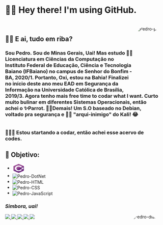 # ****🐱‍💻 Hey there! I'm using GitHub.****
<div style="display: inline_block"><br>
 
  <img align="right" alt="Pedro-pic" height="200" style="border-radius:50px;" src="https://cdn.jsdelivr.net/gh/devicons/devicon/icons/linux/linux-original.svg">

</div>

  ## ✌🏾 E ai, tudo em riba?
  ### Sou Pedro. Sou de Minas Gerais, Uai! Mas estudo ✍🏾Licenciatura em Ciências da Computação no Instituto Federal de Educação, Ciência e Tecnologia Baiano (IFBaiano) no campus de Senhor do Bonfim - BA, 2020/1. Portanto, Oxi, estou na Bahia! Finalizei no início deste ano meu EAD em Segurança da Informação na Universidade Católica de Brasília, 2019/3. Agora tenho mais free time to codar what I want. Curto muito bulinar em diferentes Sistemas Operacionais, então achei o ✨Parrot. 🤌🏾Demais! Um S.O baseado no Debian, voltado pra segurança e 🤫🤫 "arqui-inimigo" do Kali! 😂
  #
  ### 👨🏾‍💻 Estou startando a codar, então achei esse acervo de codes.

<div>

  ## 🎯 Objetivo: 
  -  <img align="center" alt="Pedro-Csharp" height="30" width="40" src="https://raw.githubusercontent.com/devicons/devicon/master/icons/csharp/csharp-original.svg">
  -  <img align="center" alt="Pedro-DotNet" height="30" width="40" src="https://cdn.jsdelivr.net/gh/devicons/devicon/icons/dotnetcore/dotnetcore-original.svg">
  -  <img align="center" alt="Pedro-HTML" height="30" width="40" src="https://cdn.jsdelivr.net/gh/devicons/devicon/icons/html5/html5-original.svg">
  -  <img align="center" alt="Pedro-CSS" height="30" width="40" src="https://cdn.jsdelivr.net/gh/devicons/devicon/icons/css3/css3-original.svg">
  -  <img align="center" alt="Pedro-JavaScript" height="30" width="40" src="https://cdn.jsdelivr.net/gh/devicons/devicon/icons/javascript/javascript-original.svg">
  
</div>

### ***Simbora, uai!***

<div>
  <a href="https://www.youtube.com/channel/UCKahbqxT42vVKepTWOe_NuA/featured" target="_blank">
    <img src="https://img.shields.io/badge/ YouTube-FF0000?style=for-the-badge&logo=youtube&logoColor=white" target="_blank">
  </a>
  <a href="https://www.youtube.com/user/Pedrobolfute/videos" target="_blank">
    <img src="https://img.shields.io/badge/YouTube_Gaming-FF0000?style=for-the-badge&logo=youtube-gaming&logoColor=white"
  target="_blank">
  </a>
  <a href="https://discord.gg/KU4YNdBBv6" target="_blank">
    <img src="https://img.shields.io/badge/Discord-7289DA?style=for-the-badge&logo=discord&logoColor=white" target= "_blank">
  </a>
  <a href="https://www.instagram.com/pedrobolfute/" target="_blank">
    <img src="https://img.shields.io/badge/Instagram-E4405F?style=for-the-badge&logo=instagram&logoColor=white" target="_blank">
  </a>
  <a href="https://www.linkedin.com/in/pedro-henrique-s-724331131/" target="_blank">
    <img src="https://img.shields.io/badge/LinkedIn-0077B5?style=for-the-badge&logo=linkedin&logoColor=white" target="_blank">
  </a>
  <a href= "http://www.diarionfoot.wordpress.com" target="_blank">
    <img align="right" alt="Pedro-diario" height="200" style="border-radius:50px;" src="https://cdn.jsdelivr.net/gh/devicons/devicon/icons/wordpress/wordpress-plain.svg">
  </a>
  
</div>
